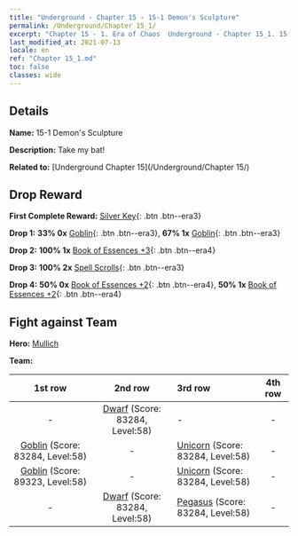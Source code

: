 ```yaml
---
title: "Underground - Chapter 15 - 15-1 Demon's Sculpture"
permalink: /Underground/Chapter 15_1/
excerpt: "Chapter 15 - 1. Era of Chaos  Underground - Chapter 15_1. 15-1 Demon's Sculpture"
last_modified_at: 2021-07-13
locale: en
ref: "Chapter 15_1.md"
toc: false
classes: wide
---
```


## Details

 **Name:** 15-1 Demon's Sculpture

 **Description:** Take my bat!

 **Related to:** [Underground Chapter 15](/Underground/Chapter 15/)

## Drop Reward

 **First Complete Reward:** [Silver Key](/Items/con_693/){: .btn .btn--era3}

 **Drop 1:** **33% 0x** [Goblin](/Items/unt_217/){: .btn .btn--era3}, **67% 1x** [Goblin](/Items/unt_217/){: .btn .btn--era3}

 **Drop 2:** **100% 1x** [Book of Essences +3](/Items/mat_60/){: .btn .btn--era4}

 **Drop 3:** **100% 2x** [Spell Scrolls](/Items/con_694/){: .btn .btn--era3}

 **Drop 4:** **50% 0x** [Book of Essences +2](/Items/mat_53/){: .btn .btn--era4}, **50% 1x** [Book of Essences +2](/Items/mat_53/){: .btn .btn--era4}


## Fight against Team
 **Hero:** [Mullich](/heroes/Mullich/)

 **Team:**


  | 1st row | 2nd row | 3rd row | 4th row |
  |:----:|:----:|:----|:----:|
  | - | [Dwarf](/units/Dwarf/) (Score: 83284, Level:58)  | - | - |
  | [Goblin](/units/Goblin/) (Score: 83284, Level:58)  | - | [Unicorn](/units/Unicorn/) (Score: 83284, Level:58)  | - |
  | [Goblin](/units/Goblin/) (Score: 89323, Level:58)  | - | [Unicorn](/units/Unicorn/) (Score: 83284, Level:58)  | - |
  | - | [Dwarf](/units/Dwarf/) (Score: 83284, Level:58)  | [Pegasus](/units/Pegasus/) (Score: 83284, Level:58)  | - |


